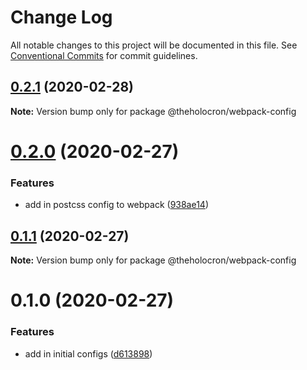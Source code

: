 # Change Log

All notable changes to this project will be documented in this file.
See [Conventional Commits](https://conventionalcommits.org) for commit guidelines.

## [0.2.1](https://github.com/the-holocron/threepio/compare/@theholocron/webpack-config@0.2.0...@theholocron/webpack-config@0.2.1) (2020-02-28)

**Note:** Version bump only for package @theholocron/webpack-config





# [0.2.0](https://github.com/the-holocron/threepio/compare/@theholocron/webpack-config@0.1.1...@theholocron/webpack-config@0.2.0) (2020-02-27)


### Features

* add in postcss config to webpack ([938ae14](https://github.com/the-holocron/threepio/commit/938ae14775e90d6d70d457109eb09d97afb35ab8))





## [0.1.1](https://github.com/the-holocron/threepio/compare/@theholocron/webpack-config@0.1.0...@theholocron/webpack-config@0.1.1) (2020-02-27)

**Note:** Version bump only for package @theholocron/webpack-config





# 0.1.0 (2020-02-27)


### Features

* add in initial configs ([d613898](https://github.com/the-holocron/threepio/commit/d613898f18bb20b7fc879d80c15f025555de2765))
